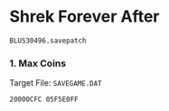#  Shrek Forever After

`BLUS30496.savepatch`

### 1. Max Coins

Target File: `SAVEGAME.DAT`

```
20000CFC 05F5E0FF
```

